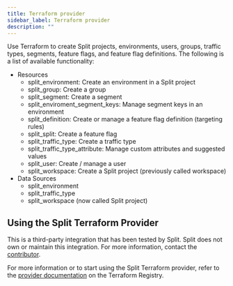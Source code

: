 ```yaml
---
title: Terraform provider
sidebar_label: Terraform provider
description: ""
---
```


<p>
  <button hidden style={{borderRadius:'8px', border:'1px', fontFamily:'Courier New', fontWeight:'800', textAlign:'left'}}> help.split.io link: https://help.split.io/hc/en-us/articles/6191463919885-Terraform-provider </button>
</p>

Use Terraform to create Split projects, environments, users, groups, traffic types, segments, feature flags, and feature flag definitions. The following is a list of available functionality:

* Resources
  * split_environment: Create an environment in a Split project
  * split_group: Create a group
  * split_segment: Create a segment
  * split_enviroment_segment_keys: Manage segment keys in an environment
  * split_definition: Create or manage a feature flag definition (targeting rules)
  * split_split: Create a feature flag
  * split_traffic_type: Create a traffic type
  * split_traffic_type_attribute: Manage custom attributes and suggested values
  * split_user: Create / manage a user
  * split_workspace: Create a Split project (previously called workspace)
* Data Sources
  * split_environment
  * split_traffic_type
  * split_workspace (now called Split project)

## Using the Split Terraform Provider

This is a third-party integration that has been tested by Split. Split does not own or maintain this integration. For more information, contact the [contributor](https://github.com/davidji99/terraform-provider-split/issues).

For more information or to start using the Split Terraform provider, refer to the [provider documentation](https://registry.terraform.io/providers/davidji99/split/latest/docs) on the Terraform Registry.
